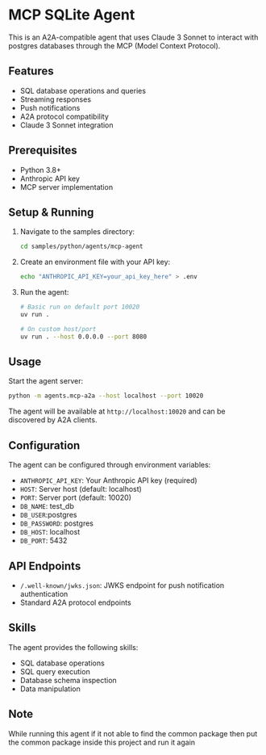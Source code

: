 # MCP SQLite Agent

This is an A2A-compatible agent that uses Claude 3 Sonnet to interact with postgres databases through the MCP (Model Context Protocol).

## Features

- SQL database operations and queries
- Streaming responses
- Push notifications
- A2A protocol compatibility
- Claude 3 Sonnet integration

## Prerequisites

- Python 3.8+
- Anthropic API key
- MCP server implementation

## Setup & Running

1. Navigate to the samples directory:

   ```bash
   cd samples/python/agents/mcp-agent
   ```

2. Create an environment file with your API key:

   ```bash
   echo "ANTHROPIC_API_KEY=your_api_key_here" > .env
   ```

3. Run the agent:

   ```bash
   # Basic run on default port 10020
   uv run .

   # On custom host/port
   uv run . --host 0.0.0.0 --port 8080
   ```

## Usage

Start the agent server:

```bash
python -m agents.mcp-a2a --host localhost --port 10020
```

The agent will be available at `http://localhost:10020` and can be discovered by A2A clients.

## Configuration

The agent can be configured through environment variables:

- `ANTHROPIC_API_KEY`: Your Anthropic API key (required)
- `HOST`: Server host (default: localhost)
- `PORT`: Server port (default: 10020)
- `DB_NAME`: test_db
- `DB_USER`:postgres
- `DB_PASSWORD`: postgres
- `DB_HOST`: localhost
- `DB_PORT`: 5432

## API Endpoints

- `/.well-known/jwks.json`: JWKS endpoint for push notification authentication
- Standard A2A protocol endpoints

## Skills

The agent provides the following skills:

- SQL database operations
- SQL query execution
- Database schema inspection
- Data manipulation

## Note
While running this agent if it not able to find the common package then put the common package inside this project and run it again



